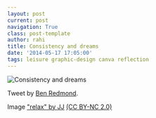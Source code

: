 ```yaml
---
layout: post
current: post
navigation: True
class: post-template
author: rahi
title: Consistency and dreams
date: '2014-05-17 17:05:00'
tags: leisure graphic-design canva reflection
---
```


![Consistency and dreams][1]

Tweet by [Ben Redmond][2].

Image&nbsp;["relax" by JJ](https://www.flickr.com/photos/48704289@N05/4997292791/ "&quot;relax&quot; by JJ on Flickr") [(CC BY-NC 2.0)](https://creativecommons.org/licenses/by-nc/2.0/ "Attribution-NonCommercial 2.0 Generic")

[1]: https://lh3.googleusercontent.com/FnZma1ZR1eh2-gPtTaNdo6El0Np3YTIHY041zbS01J7PNnjqlZaWxzTRAixDcm2T1Dx2_5NfpdzqzJS6kyd4u1G6j3-cXkeC8Rdiuu_zfdWrQ3RM4_ECqHK7YxH-O8YQB4IZbCcbpJAUKgA2P5hfhSXjjKXKkp0bHg9r0fQbyMaUqvriC5ARxYiw0Anht5phbuvepJjEBhlhFVBHwN-7kijD7GouAnxb5MNQGtQ2t2aQcZEcQ5KEeDqbj41Y69AZEGJNWHFnJ1v36IQHNmg1fXuEI967BDG-Y9Vi9hNnUra8TXRJQc6yfbWP6u2o99B7V_-CJnke-n-JqHJj6kkOAcrAlhKv1QANVJn7UOBF4mjGfnNmMsxnPzHIF1OtN3U_jJqKmrN5PPVXohWuMCJXaQ123aPPuJLqkX_xhvrJxFzrmFZ1UeK2x2K8tBgVYzkhUdsjtotyBHhlYCaASmcpG59fPJyVn5TY2Ld8HRT_0vm_ULSNekA05jJfAFT7UAD3SP5Wx2oKtlqeXJTQwG4fL8jFYK57bHusAFTAQIrs8W8gkZI5S8lIYJB6G7as7kHlllknphWSyWVBqL3OWU2GHI_vZfljqWzcW1z6lcJiuMGzfd25LkId0A=w811-h608-no

[2]: https://twitter.com/benredmond/status/436449403722018816
